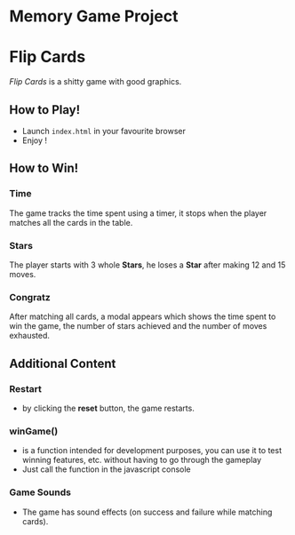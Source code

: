 # Memory Game Project

# Flip Cards

*Flip Cards* is a shitty game with good graphics.

## How to Play!

  - Launch `index.html` in your favourite browser
  - Enjoy !

## How to Win!

### Time

The game tracks the time spent using a timer, it stops when the player matches all the cards in the table.

### Stars

The player starts with 3 whole **Stars**, he loses a **Star** after making 12 and 15 moves.

### Congratz

After matching all cards, a modal appears which shows the time spent to win the game, the number of stars achieved and the number of moves exhausted.

## Additional Content

### Restart

* by clicking the **reset** button, the game restarts.

### winGame()

* is a function intended for development purposes, you can use it to test winning features, etc. without having to go through the gameplay
* Just call the function in the javascript console

### Game Sounds

* The game has sound effects (on success and failure while matching cards).